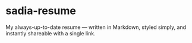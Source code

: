 # sadia-resume
My always-up-to-date resume — written in Markdown, styled simply, and instantly shareable with a single link.

